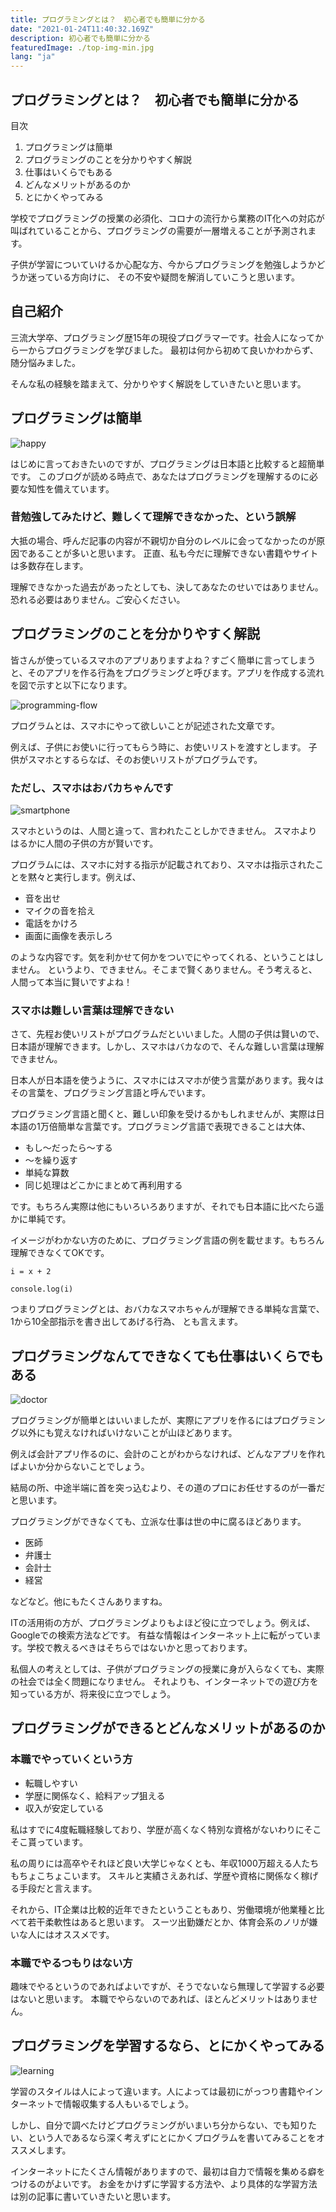 ```yaml
---
title: プログラミングとは？　初心者でも簡単に分かる
date: "2021-01-24T11:40:32.169Z"
description: 初心者でも簡単に分かる
featuredImage: ./top-img-min.jpg
lang: "ja"
---
```


## プログラミングとは？　初心者でも簡単に分かる

<div class="mt-8 mb-8">
<nav class='blog-nav'> 
  <div class='inner'>
    <p>目次</p>
    <ol class="top-ol">
      <li class="top-li">プログラミングは簡単</li>
      <li class="top-li">プログラミングのことを分かりやすく解説</li>
      <li class="top-li">仕事はいくらでもある</li>
      <li class="top-li">どんなメリットがあるのか</li>
      <li class="top-li">とにかくやってみる</li>
    </ol>
  </div>
</nav>
</div>

<p class="mb-16">
学校でプログラミングの授業の必須化、コロナの流行から業務のIT化への対応が叫ばれていることから、プログラミングの需要が一層増えることが予測されます。
</p>
<p class="mb-16">
子供が学習についていけるか心配な方、今からプログラミングを勉強しようかどうか迷っている方向けに、
その不安や疑問を解消していこうと思います。
</p>

## 自己紹介

<p class="mt-8 mb-16">
三流大学卒、プログラミング歴15年の現役プログラマーです。社会人になってから一からプログラミングを学びました。
最初は何から初めて良いかわからず、随分悩みました。
</p>
<p class="mb-16">
そんな私の経験を踏まえて、分かりやすく解説をしていきたいと思います。
</p>

## プログラミングは簡単
![happy](./happy.jpg)

<p class="mt-8 mb-16">
はじめに言っておきたいのですが、プログラミングは日本語と比較すると超簡単です。
このブログが読める時点で、あなたはプログラミングを理解するのに必要な知性を備えています。
</p>

### 昔勉強してみたけど、難しくて理解できなかった、という誤解

<p class="mt-8 mb-16">
大抵の場合、呼んだ記事の内容が不親切か自分のレベルに会ってなかったのが原因であることが多いと思います。
正直、私も今だに理解できない書籍やサイトは多数存在します。
</p>
<p class="mb-16">
理解できなかった過去があったとしても、決してあなたのせいではありません。恐れる必要はありません。ご安心ください。
</p>

## プログラミングのことを分かりやすく解説

<p class="mt-8 mb-16">
皆さんが使っているスマホのアプリありますよね？すごく簡単に言ってしまうと、そのアプリを作る行為をプログラミングと呼びます。アプリを作成する流れを図で示すと以下になります。
</p>

![programming-flow](./programming-flow1.png)

<p class="mt-8 mb-16">
プログラムとは、スマホにやって欲しいことが記述された文章です。
</p>
<p class="mb-16">
例えば、子供にお使いに行ってもらう時に、お使いリストを渡すとします。
子供がスマホとするらなば、そのお使いリストがプログラムです。
</p>

### ただし、スマホはおバカちゃんです

![smartphone](./smartphone1.png)

<p class="mt-8 mb-16">
スマホというのは、人間と違って、言われたことしかできません。
スマホよりはるかに人間の子供の方が賢いです。
</p>
<p class="mb-16">
プログラムには、スマホに対する指示が記載されており、スマホは指示されたことを黙々と実行します。例えば、
</p>

<div class="mt-8 mb-8">

- 音を出せ
- マイクの音を拾え
- 電話をかけろ
- 画面に画像を表示しろ

</div>

<p class="mb-16">
のような内容です。気を利かせて何かをついでにやってくれる、ということはしません。
というより、できません。そこまで賢くありません。そう考えると、人間って本当に賢いですよね！
</p>

### スマホは難しい言葉は理解できない

<p class="mt-8 mb-16">
さて、先程お使いリストがプログラムだといいました。人間の子供は賢いので、日本語が理解できます。しかし、スマホはバカなので、そんな難しい言葉は理解できません。
</p>
<p class="mb-16">
日本人が日本語を使うように、スマホにはスマホが使う言葉があります。我々はその言葉を、プログラミング言語と呼んでいます。
</p>
<p class="mb-16">
プログラミング言語と聞くと、難しい印象を受けるかもしれませんが、実際は日本語の1万倍簡単な言葉です。プログラミング言語で表現できることは大体、
</p>

<div class="mt-8 mb-8">

- もし〜だったら〜する
- 〜を繰り返す
- 単純な算数
- 同じ処理はどこかにまとめて再利用する

</div>
<p class="mb-16">
です。もちろん実際は他にもいろいろありますが、それでも日本語に比べたら遥かに単純です。
</p>
<p class="mb-16">
イメージがわかない方のために、プログラミング言語の例を載せます。もちろん理解できなくてOKです。
</p>

```
i = x + 2
   
console.log(i)
```

<p class="mt-8 mb-16">
つまりプログラミングとは、おバカなスマホちゃんが理解できる単純な言葉で、1から10全部指示を書き出してあげる行為、
とも言えます。
</p>

## プログラミングなんてできなくても仕事はいくらでもある

![doctor](./doctor.jpg)

<p class="mt-8 mb-8">
プログラミングが簡単とはいいましたが、実際にアプリを作るにはプログラミング以外にも覚えなければいけないことが山ほどあります。
</p>
<p class="mb-16">
例えば会計アプリ作るのに、会計のことがわからなければ、どんなアプリを作ればよいか分からないことでしょう。
</p>
<p class="mb-16">
結局の所、中途半端に首を突っ込むより、その道のプロにお任せするのが一番だと思います。
</p>
<p class="mb-16">
プログラミングができなくても、立派な仕事は世の中に腐るほどあります。
</p>

<div class="mt-8 mb-8">

- 医師
- 弁護士
- 会計士
- 経営

</div>
<p class="mb-16">
などなど。他にもたくさんありますね。
</p>
<p class="mb-16">
ITの活用術の方が、プログラミングよりもよほど役に立つでしょう。例えば、Googleでの検索方法などです。
有益な情報はインターネット上に転がっています。学校で教えるべきはそちらではないかと思っております。
</p>
<p class="mb-16">
私個人の考えとしては、子供がプログラミングの授業に身が入らなくても、実際の社会では全く問題になりません。
それよりも、インターネットでの遊び方を知っている方が、将来役に立つでしょう。
</p>

## プログラミングができるとどんなメリットがあるのか

### 本職でやっていくという方

<div class="mt-8 mb-8">

- 転職しやすい
- 学歴に関係なく、給料アップ狙える
- 収入が安定している

</div>
<p class="mb-16">
私はすでに4度転職経験しており、学歴が高くなく特別な資格がないわりにそこそこ貰っています。
</p>
<p class="mb-16">
私の周りには高卒やそれほど良い大学じゃなくとも、年収1000万超える人たちもちょこちょこいます。
スキルと実績さえあれば、学歴や資格に関係なく稼げる手段だと言えます。
</p>
<p class="mb-16">
それから、IT企業は比較的近年できたということもあり、労働環境が他業種と比べて若干柔軟性はあると思います。
スーツ出勤嫌だとか、体育会系のノリが嫌いな人にはオススメです。
</p>

### 本職でやるつもりはない方

<p class="mt-8 mb-16">
趣味でやるというのであればよいですが、そうでないなら無理して学習する必要はないと思います。
本職でやらないのであれば、ほとんどメリットはありません。
</p>

## プログラミングを学習するなら、とにかくやってみる
![learning](./learning.jpg)

<p class="mt-8 mb-16">
学習のスタイルは人によって違います。人によっては最初にがっつり書籍やインターネットで情報収集する人もいるでしょう。
</p>
<p class="mb-16">
しかし、自分で調べたけどプログラミングがいまいち分からない、でも知りたい、という人であるなら深く考えずにとにかくプログラムを書いてみることをオススメします。
</p>
<p class="mb-16">
インターネットにたくさん情報がありますので、最初は自力で情報を集める癖をつけるのがよいです。
お金をかけずに学習する方法や、より具体的な学習方法は別の記事に書いていきたいと思います。
</p>
















